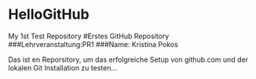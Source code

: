 # HelloGitHub
My 1st Test Repository
#Erstes GitHub Repository
###Lehrveranstaltung:PR1
###Name: Kristina Pokos

Das ist en Reporsitory, um das erfolgreiche Setup von github.com und der lokalen Git Installation zu testen...
